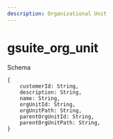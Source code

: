 ```yaml
---
description: Organizational Unit
---
```


# gsuite_org_unit

Schema
```
{
	customerId: String,
	description: String,
	name: String,
	orgUnitId: String,
	orgUnitPath: String,
	parentOrgUnitId: String,
	parentOrgUnitPath: String,
}
```
